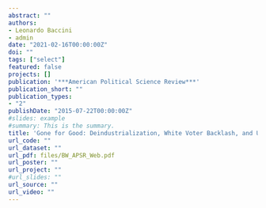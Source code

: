 ```yaml
---
abstract: ""
authors:
- Leonardo Baccini
- admin
date: "2021-02-16T00:00:00Z"
doi: ""
tags: ["select"]
featured: false
projects: []
publication: '***American Political Science Review***'
publication_short: ""
publication_types:
- "2"
publishDate: "2015-07-22T00:00:00Z"
#slides: example
#summary: This is the summary.
title: 'Gone for Good: Deindustrialization, White Voter Backlash, and U.S. Presidential Voting'
url_code: ""
url_dataset: ""
url_pdf: files/BW_APSR_Web.pdf
url_poster: ""
url_project: ""
#url_slides: ""
url_source: ""
url_video: ""
---
```

